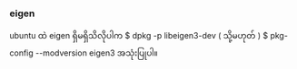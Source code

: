 ### eigen

ubuntu ထဲ eigen ရှိမရှိသိလိုပါက 
$ dpkg -p libeigen3-dev 
( သို့မဟုတ် ) 
$ pkg-config --modversion eigen3 
အသုံးပြုပါ။
